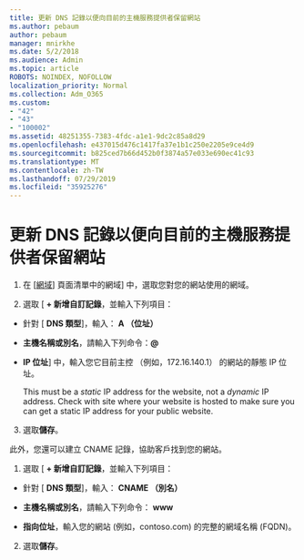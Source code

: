 ```yaml
---
title: 更新 DNS 記錄以便向目前的主機服務提供者保留網站
ms.author: pebaum
author: pebaum
manager: mnirkhe
ms.date: 5/2/2018
ms.audience: Admin
ms.topic: article
ROBOTS: NOINDEX, NOFOLLOW
localization_priority: Normal
ms.collection: Adm_O365
ms.custom:
- "42"
- "43"
- "100002"
ms.assetid: 48251355-7383-4fdc-a1e1-9dc2c85a8d29
ms.openlocfilehash: e437015d476c1417fa37e1b1c250e2205e9ce4d9
ms.sourcegitcommit: b825ced7b66d452b0f3874a57e033e690ec41c93
ms.translationtype: MT
ms.contentlocale: zh-TW
ms.lasthandoff: 07/29/2019
ms.locfileid: "35925276"
---
```

# <a name="update-dns-records-to-keep-your-website-with-your-current-hosting-provider"></a>更新 DNS 記錄以便向目前的主機服務提供者保留網站

1. 在 [[網域](https://portal.office.com/adminportal/home#/Domains)] 頁面清單中的網域] 中，選取您對您的網站使用的網域。

2. 選取 [ **+ 新增自訂記錄**，並輸入下列項目：

  - 針對 [ **DNS 類型**]，輸入： **A （位址）**

  - **主機名稱或別名**，請輸入下列命令：**@**

  - **IP 位址**] 中，輸入您它目前主控 （例如，172.16.140.1） 的網站的靜態 IP 位址。

    This must be a  *static*  IP address for the website, not a  *dynamic*  IP address. Check with site where your website is hosted to make sure you can get a static IP address for your public website.

3. 選取**儲存**。

此外，您還可以建立 CNAME 記錄，協助客戶找到您的網站。
  
1. 選取 [ **+ 新增自訂記錄**，並輸入下列項目：

  - 針對 [ **DNS 類型**]，輸入： **CNAME （別名）**

  - **主機名稱或別名**，請輸入下列命令： **www**

  - **指向位址**，輸入您的網站 (例如，contoso.com) 的完整的網域名稱 (FQDN)。

2. 選取**儲存**。
